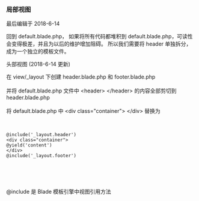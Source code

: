 <div class="container-fluid">
    <div class="card card-cascade my-5 hoverable">
        <div class="view gradient-card-header indigo">
            <h3 class="h3-responsive">局部视图</h3>
            <p>最后编辑于 2018-6-14</p>
        </div>
        <div class="card-body">
            <p class="card-text">
                <span class="h4-responsive">
                    回到 <span class="blue-text">default.blade.php</span>，
                    如果将所有代码都堆积到 <span class="blue-text">default.blade.php</span>，可读性会变得极差，并且为以后的维护增加阻碍。
                    所以我们需要将 header 单独拆分，成为一个独立的模板文件。
                </span>
            </p>
        </div>
        <div class="card info-color z-depth-2">
            <div class="card-body">
                <p class="white-text mb-0 text-center">
                    头部视图 (2018-6-14 更新)
                </p>
            </div>
        </div>
        <div class="card-body">
            <p class="card-text">
                <span class="h4-responsive">
                    在 <span class="blue-text">view/_layout</span> 下创建 <span class="blue-text">header.blade.php</span> 和 <span class="blue-text">footer.blade.php</span>
                    <br><br>
                    并将 <span class="blue-text">default.blade.php</span> 文件中 &lt;header&gt; &lt;/header&gt; 的内容全部剪切到 <span class="blue-text">header.blade.php</span>
                    <br><br>
                    将 <span class="blue-text">default.blade.php</span> 中 &lt;div class="container"&gt; &lt;/div&gt; 替换为
                    <br><br>
                    <div class="card green lighten-1 z-depth-2">
                        <div class="card-body">
                            <p class="white-text mb-0">
                                <pre class="green lighten-1">
                                    <code>
@include('_layout.header')
&lt;div class="container"&gt;
@yield('content')
&lt;/div&gt;
@include('_layout.footer')
                                    </code>
                                </pre>
                            </p>
                        </div>
                    </div>
                    <br><br>
                    <span class="blue-text">@include</span> 是 Blade 模板引擎中视图引用方法
                </span>
            </p>
        </div>
    </div>
</div>
